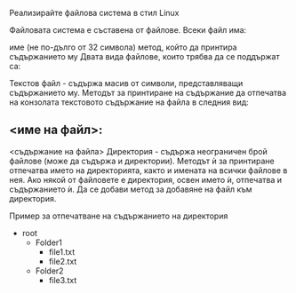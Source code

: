 Реализирайте файлова система в стил Linux

Файловата система е съставена от файлове. Всеки файл има:

име (не по-дълго от 32 символа)
метод, който да принтира съдържанието му
Двата вида файлове, които трябва да се поддържат са:

Текстов файл - съдържа масив от символи, представляващи съдържанието му. Методът за принтиране на съдържание да отпечатва на конзолата текстовото съдържание на файла в следния вид:

<име на файл>:
-------------
<съдържание на файла>
Директория - съдържа неограничен брой файлове (може да съдържа и директории). Методът ѝ за принтиране отпечатва името на директорията, както и имената на всички файлове в нея. Ако някой от файловете е директория, освен името ѝ, отпечатва и съдържанието ѝ.
Да се добави метод за добавяне на файл към директория.

Пример за отпечатване на съдържанието на директория

- root 
	- Folder1 
		- file1.txt 
		- file2.txt 
	- Folder2
		- file3.txt
